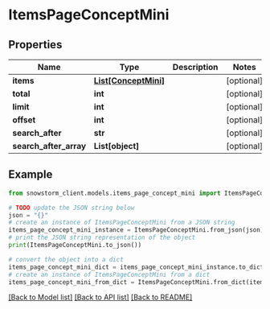 # ItemsPageConceptMini


## Properties

Name | Type | Description | Notes
------------ | ------------- | ------------- | -------------
**items** | [**List[ConceptMini]**](ConceptMini.md) |  | [optional] 
**total** | **int** |  | [optional] 
**limit** | **int** |  | [optional] 
**offset** | **int** |  | [optional] 
**search_after** | **str** |  | [optional] 
**search_after_array** | **List[object]** |  | [optional] 

## Example

```python
from snowstorm_client.models.items_page_concept_mini import ItemsPageConceptMini

# TODO update the JSON string below
json = "{}"
# create an instance of ItemsPageConceptMini from a JSON string
items_page_concept_mini_instance = ItemsPageConceptMini.from_json(json)
# print the JSON string representation of the object
print(ItemsPageConceptMini.to_json())

# convert the object into a dict
items_page_concept_mini_dict = items_page_concept_mini_instance.to_dict()
# create an instance of ItemsPageConceptMini from a dict
items_page_concept_mini_from_dict = ItemsPageConceptMini.from_dict(items_page_concept_mini_dict)
```
[[Back to Model list]](../README.md#documentation-for-models) [[Back to API list]](../README.md#documentation-for-api-endpoints) [[Back to README]](../README.md)


